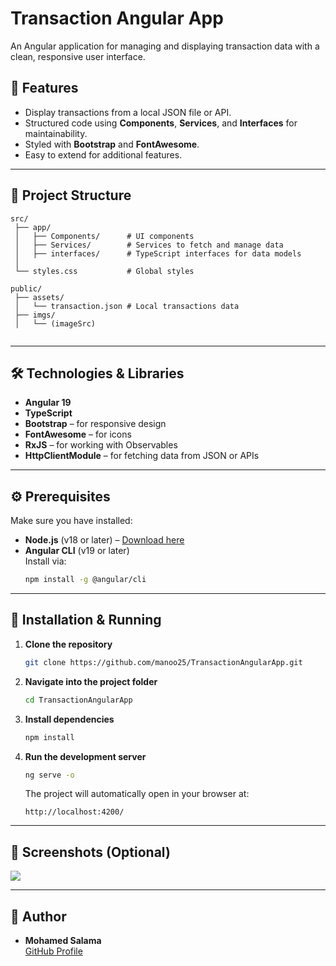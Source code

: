 # Transaction Angular App

An Angular application for managing and displaying transaction data with a clean, responsive user interface.

## 📌 Features
- Display transactions from a local JSON file or API.
- Structured code using **Components**, **Services**, and **Interfaces** for maintainability.
- Styled with **Bootstrap** and **FontAwesome**.
- Easy to extend for additional features.

---

## 📂 Project Structure
```
src/
 ├── app/
 │   ├── Components/      # UI components
 │   ├── Services/        # Services to fetch and manage data
 │   ├── interfaces/      # TypeScript interfaces for data models
 │   
 └── styles.css           # Global styles

public/
 ├── assets/
 │   └── transaction.json # Local transactions data
 ├── imgs/
 │   └── (imageSrc)
 
```

---

## 🛠️ Technologies & Libraries
- **Angular 19**
- **TypeScript**
- **Bootstrap** – for responsive design
- **FontAwesome** – for icons
- **RxJS** – for working with Observables
- **HttpClientModule** – for fetching data from JSON or APIs

---

## ⚙️ Prerequisites
Make sure you have installed:
- **Node.js** (v18 or later) – [Download here](https://nodejs.org/)
- **Angular CLI** (v19 or later)  
  Install via:
  ```bash
  npm install -g @angular/cli
  ```

---

## 🚀 Installation & Running
1. **Clone the repository**
   ```bash
   git clone https://github.com/manoo25/TransactionAngularApp.git
   ```

2. **Navigate into the project folder**
   ```bash
   cd TransactionAngularApp
   ```

3. **Install dependencies**
   ```bash
   npm install
   ```

4. **Run the development server**
   ```bash
   ng serve -o
   ```
   The project will automatically open in your browser at:
   ```
   http://localhost:4200/
   ```

---

## 📸 Screenshots (Optional)
<img src='imgs/NoCredit.png'/>

---

## 👤 Author
- **Mohamed Salama**  
  [GitHub Profile](https://github.com/manoo25)

